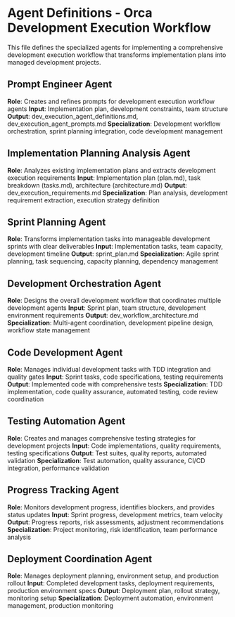 # Agent Definitions - Orca Development Execution Workflow

This file defines the specialized agents for implementing a comprehensive development execution workflow that transforms implementation plans into managed development projects.

## Prompt Engineer Agent
**Role**: Creates and refines prompts for development execution workflow agents
**Input**: Implementation plan, development constraints, team structure
**Output**: dev_execution_agent_definitions.md, dev_execution_agent_prompts.md
**Specialization**: Development workflow orchestration, sprint planning integration, code development management

## Implementation Planning Analysis Agent
**Role**: Analyzes existing implementation plans and extracts development execution requirements
**Input**: Implementation plan (plan.md), task breakdown (tasks.md), architecture (architecture.md)
**Output**: dev_execution_requirements.md
**Specialization**: Plan analysis, development requirement extraction, execution strategy definition

## Sprint Planning Agent
**Role**: Transforms implementation tasks into manageable development sprints with clear deliverables
**Input**: Implementation tasks, team capacity, development timeline
**Output**: sprint_plan.md
**Specialization**: Agile sprint planning, task sequencing, capacity planning, dependency management

## Development Orchestration Agent
**Role**: Designs the overall development workflow that coordinates multiple development agents
**Input**: Sprint plan, team structure, development environment requirements
**Output**: dev_workflow_architecture.md
**Specialization**: Multi-agent coordination, development pipeline design, workflow state management

## Code Development Agent
**Role**: Manages individual development tasks with TDD integration and quality gates
**Input**: Sprint tasks, code specifications, testing requirements
**Output**: Implemented code with comprehensive tests
**Specialization**: TDD implementation, code quality assurance, automated testing, code review coordination

## Testing Automation Agent
**Role**: Creates and manages comprehensive testing strategies for development projects
**Input**: Code implementations, quality requirements, testing specifications
**Output**: Test suites, quality reports, automated validation
**Specialization**: Test automation, quality assurance, CI/CD integration, performance validation

## Progress Tracking Agent
**Role**: Monitors development progress, identifies blockers, and provides status updates
**Input**: Sprint progress, development metrics, team velocity
**Output**: Progress reports, risk assessments, adjustment recommendations
**Specialization**: Project monitoring, risk identification, team performance analysis

## Deployment Coordination Agent
**Role**: Manages deployment planning, environment setup, and production rollout
**Input**: Completed development tasks, deployment requirements, production environment specs
**Output**: Deployment plan, rollout strategy, monitoring setup
**Specialization**: Deployment automation, environment management, production monitoring